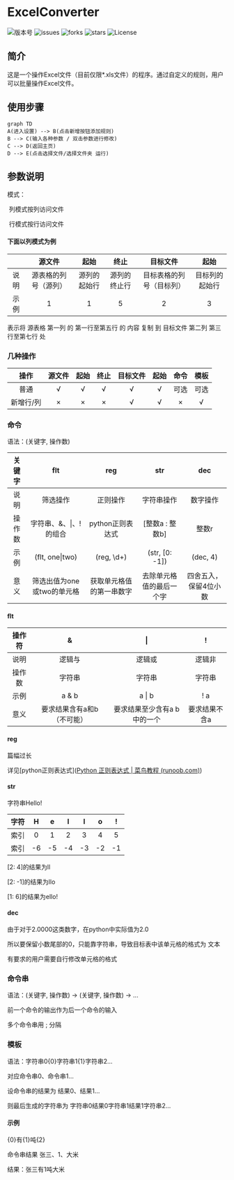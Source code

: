 # ExcelConverter

![版本号](https://img.shields.io/badge/Version-Beta--0.0.1-blue)
![issues](https://img.shields.io/github/issues/Term-inator/ExcelConverter?style=plastic)
![forks](https://img.shields.io/github/forks/Term-inator/ExcelConverter)
![stars](https://img.shields.io/github/stars/Term-inator/ExcelConverter)
![License](https://img.shields.io/github/license/Term-inator/ExcelConverter)



## 简介

这是一个操作Excel文件（目前仅限\*.xls文件）的程序。通过自定义的规则，用户可以批量操作Excel文件。



## 使用步骤

```mermaid
graph TD
A(进入设置) --> B(点击新增按钮添加规则)
B --> C(输入各种参数 / 双击参数进行修改)
C --> D(返回主页)
D --> E(点击选择文件/选择文件夹 运行)
```





## 参数说明

模式：

​	列模式按列访问文件

​	行模式按行访问文件



#### 下面以列模式为例

|      |        源文件        |     起始     |     终止     |         目标文件         |      起始      |
| :--: | :------------------: | :----------: | :----------: | :----------------------: | :------------: |
| 说明 | 源表格的列号（源列） | 源列的起始行 | 源列的终止行 | 目标表格的列号（目标列） | 目标列的起始行 |
| 示例 |          1           |      1       |      5       |            2             |       3        |

表示将 源表格 第一列 的 第一行至第五行 的 内容 复制 到 目标文件 第二列 第三行至第七行 处



### 几种操作

|   操作    | 源文件 | 起始 | 终止 | 目标文件 | 起始 | 命令 | 模板 |
| :-------: | :----: | :--: | :--: | :------: | :--: | :--: | :--: |
|   普通    |   √    |  √   |  √   |    √     |  √   | 可选 | 可选 |
| 新增行/列 |   ×    |  ×   |  ×   |    √     |  √   |  ×   |  √   |



### 命令

语法：(关键字, 操作数) 

| 关键字 |            flt             |           reg            |           str            |          dec          |
| :----: | :------------------------: | :----------------------: | :----------------------: | :-------------------: |
|  说明  |          筛选操作          |         正则操作         |        字符串操作        |       数字操作        |
| 操作数 |   字符串、&、\|、!的组合   |     python正则表达式     |     [整数a : 整数b]      |         整数r         |
|  示例  |      (flt, one\|two)       |        (reg, \d+)        |      (str, [0: -1])      |       (dec, 4)        |
|  意义  | 筛选出值为one或two的单元格 | 获取单元格值的第一串数字 | 去除单元格值的最后一个字 | 四舍五入，保留4位小数 |



#### flt

| 操作符 |             &              |             \|              |       !       |
| :----: | :------------------------: | :-------------------------: | :-----------: |
|  说明  |           逻辑与           |           逻辑或            |    逻辑非     |
| 操作数 |           字符串           |           字符串            |    字符串     |
|  示例  |           a & b            |           a \| b            |      ! a      |
|  意义  | 要求结果含有a和b（不可能） | 要求结果至少含有a b中的一个 | 要求结果不含a |



#### reg

篇幅过长

详见[python正则表达式]([Python 正则表达式 | 菜鸟教程 (runoob.com)](https://www.runoob.com/python/python-reg-expressions.html))



#### str

字符串Hello!

| 字符 |  H   |  e   |  l   |  l   |  o   |  !   |
| :--: | :--: | :--: | :--: | :--: | :--: | :--: |
| 索引 |  0   |  1   |  2   |  3   |  4   |  5   |
| 索引 |  -6  |  -5  |  -4  |  -3  |  -2  |  -1  |

[2: 4]的结果为ll

[2: -1]的结果为llo

[1: 6]的结果为ello!



#### dec

由于对于2.0000这类数字，在python中实际值为2.0

所以要保留小数尾部的0，只能靠字符串，导致目标表中该单元格的格式为 文本

有要求的用户需要自行修改单元格的格式



### 命令串

语法：(关键字, 操作数) -> (关键字, 操作数) -> ...

前一个命令的输出作为后一个命令的输入

多个命令串用 ; 分隔



### 模板

语法：字符串0{0}字符串1{1}字符串2...

对应命令串0、命令串1...

设命令串的结果为 结果0、结果1...

则最后生成的字符串为 字符串0结果0字符串1结果1字符串2...

#### 示例

{0}有{1}吨{2}

命令串结果 张三、1、大米

结果：张三有1吨大米

